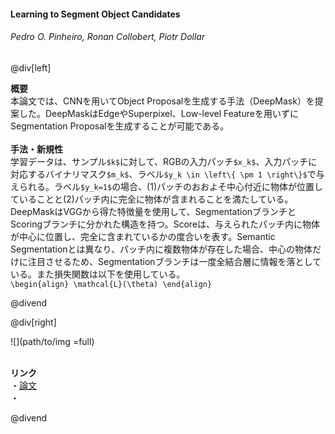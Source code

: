 #### Learning to Segment Object Candidates
###### Pedro O. Pinheiro, Ronan Collobert, Piotr Dollar

@div[left]

__概要__<br>
本論文では、CNNを用いてObject Proposalを生成する手法（DeepMask）を提案した。DeepMaskはEdgeやSuperpixel、Low-level Featureを用いずにSegmentation Proposalを生成することが可能である。<br>
<br>
__手法・新規性__<br>
学習データは、サンプル`$k$`に対して、RGBの入力パッチ`$x_k$`、入力パッチに対応するバイナリマスク`$m_k$`、ラベル`$y_k \in \left\{ \pm 1 \right\}$`で与えられる。ラベル`$y_k=1$`の場合、(1)パッチのおおよそ中心付近に物体が位置していることと(2)パッチ内に完全に物体が含まれることを満たしている。DeepMaskはVGGから得た特徴量を使用して、SegmentationブランチとScoringブランチに分かれた構造を持つ。Scoreは、与えられたパッチ内に物体が中心に位置し、完全に含まれているかの度合いを表す。Semantic Segmentationとは異なり、パッチ内に複数物体が存在した場合、中心の物体だけに注目させるため、Segmentationブランチは一度全結合層に情報を落としている。また損失関数は以下を使用している。<br>
`\begin{align} \mathcal{L}(\theta) \end{align}`

@divend

@div[right]

![](path/to/img =full)<br>
<br>

__リンク__<br>
・[論文](https://papers.nips.cc/paper/5852-learning-to-segment-object-candidates.pdf)<br>
・[](url)<br>

@divend